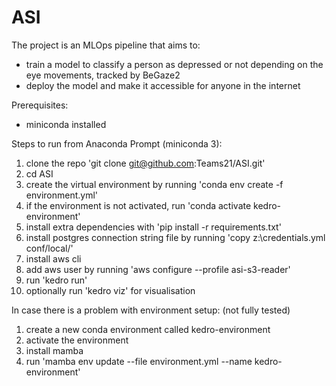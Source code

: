 # ASI

The project is an MLOps pipeline that aims to:
 - train a model to classify a person as depressed or not depending on the eye movements, tracked by BeGaze2
 - deploy the model and make it accessible for anyone in the internet

Prerequisites:
 - miniconda installed

Steps to run from Anaconda Prompt (miniconda 3):
 1.  clone the repo 'git clone git@github.com:Teams21/ASI.git'
 2.  cd ASI
 3.  create the virtual environment by running 'conda env create -f environment.yml'
 4.  if the environment is not activated, run 'conda activate kedro-environment'
 5.  install extra dependencies with 'pip install -r requirements.txt'
 6.  install postgres connection string file by running 'copy z:\credentials.yml conf/local/'
 7.  install aws cli
 8.  add aws user by running 'aws configure --profile asi-s3-reader'
 9.  run 'kedro run'
 10. optionally run 'kedro viz' for visualisation

 In case there is a problem with environment setup: (not fully tested)
  1. create a new conda environment called kedro-environment
  2. activate the environment
  3. install mamba
  4. run 'mamba env update --file environment.yml --name kedro-environment'